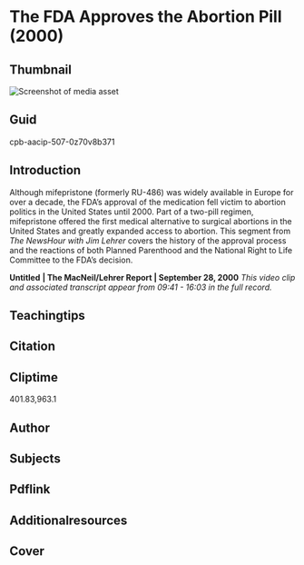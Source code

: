 # The FDA Approves the Abortion Pill (2000)

## Thumbnail

![Screenshot of media asset](https://s3.amazonaws.com/americanarchive.org/thumbnail/cpb-aacip-507-0z70v8b371.jpg "Screenshot media asset")


## Guid
cpb-aacip-507-0z70v8b371

## Introduction

  Although mifepristone (formerly RU-486) was widely available in Europe for over a decade, the FDA’s approval of the medication fell victim to abortion politics in the United States until 2000.  Part of a two-pill regimen, mifepristone offered the first medical alternative to surgical abortions in the United States and greatly expanded access to abortion. This segment from _The NewsHour with Jim Lehrer_ covers the history of the approval process and the reactions of both Planned Parenthood and the National Right to Life Committee to the FDA’s decision.

<b>Untitled</b>
<b>| The MacNeil/Lehrer Report | September 28, 2000</b>
<i>This video clip and associated transcript appear from 09:41 - 16:03 in the full record.</i>

## Teachingtips

## Citation

## Cliptime

401.83,963.1

## Author
## Subjects
## Pdflink
## Additionalresources
## Cover
